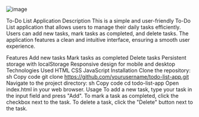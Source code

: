 ![image](https://github.com/kt1275088/To-Do-List-/assets/140021793/b9cf4fa1-b71a-48d2-a3d6-90a9244be466)

To-Do List Application
Description
This is a simple and user-friendly To-Do List application that allows users to manage their daily tasks efficiently. Users can add new tasks, mark tasks as completed, and delete tasks. The application features a clean and intuitive interface, ensuring a smooth user experience.

Features
Add new tasks
Mark tasks as completed
Delete tasks
Persistent storage with localStorage
Responsive design for mobile and desktop
Technologies Used
HTML
CSS
JavaScript
Installation
Clone the repository:
sh
Copy code
git clone https://github.com/yourusername/todo-list-app.git
Navigate to the project directory:
sh
Copy code
cd todo-list-app
Open index.html in your web browser.
Usage
To add a new task, type your task in the input field and press "Add".
To mark a task as completed, click the checkbox next to the task.
To delete a task, click the "Delete" button next to the task.
